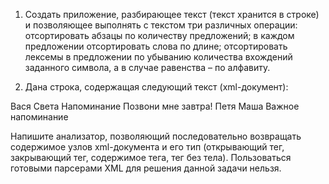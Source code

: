 1. Cоздать приложение, разбирающее текст (текст хранится в строке) и позволяющее выполнять с текстом три различных операции: отсортировать абзацы по количеству предложений; в каждом предложении отсортировать слова по длине; отсортировать лексемы в предложении по убыванию количества вхождений заданного символа, а в случае равенства – по алфавиту. 
 
2.  Дана строка, содержащая следующий текст (xml-документ): 
 
<notes>    <note id = "1">        <to>Вася</to>        <from>Света</from>        <heading>Напоминание</heading>        <body>Позвони мне завтра!</body>    </note>    <note id = "2">        <to>Петя</to>        <from>Маша</from>        <heading>Важное напоминание</heading>        <body/>    </note> </notes> 
 
Напишите анализатор, позволяющий последовательно возвращать содержимое узлов xml-документа и его тип (открывающий тег, закрывающий тег, содержимое тега, тег без тела). Пользоваться готовыми парсерами XML для решения данной задачи нельзя. 
